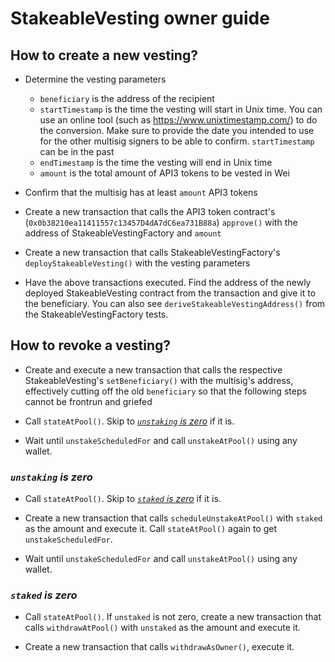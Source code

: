 # StakeableVesting owner guide

## How to create a new vesting?

- Determine the vesting parameters

  - `beneficiary` is the address of the recipient
  - `startTimestamp` is the time the vesting will start in Unix time.
    You can use an online tool (such as https://www.unixtimestamp.com/) to do the conversion.
    Make sure to provide the date you intended to use for the other multisig signers to be able to confirm.
    `startTimestamp` can be in the past
  - `endTimestamp` is the time the vesting will end in Unix time
  - `amount` is the total amount of API3 tokens to be vested in Wei

- Confirm that the multisig has at least `amount` API3 tokens

- Create a new transaction that calls the API3 token contract's (`0x0b38210ea11411557c13457D4dA7dC6ea731B88a`) `approve()` with the address of StakeableVestingFactory and `amount`

- Create a new transaction that calls StakeableVestingFactory's `deployStakeableVesting()` with the vesting parameters

- Have the above transactions executed.
  Find the address of the newly deployed StakeableVesting contract from the transaction and give it to the beneficiary.
  You can also see `deriveStakeableVestingAddress()` from the StakeableVestingFactory tests.

## How to revoke a vesting?

- Create and execute a new transaction that calls the respective StakeableVesting's `setBeneficiary()` with the multisig's address, effectively cutting off the old `beneficiary` so that the following steps cannot be frontrun and griefed

- Call `stateAtPool()`.
  Skip to [_`unstaking` is zero_](#unstaking-is-zero) if it is.

- Wait until `unstakeScheduledFor` and call `unstakeAtPool()` using any wallet.

### _`unstaking` is zero_

- Call `stateAtPool()`.
  Skip to [_`staked` is zero_](#staked-is-zero) if it is.

- Create a new transaction that calls `scheduleUnstakeAtPool()` with `staked` as the amount and execute it.
  Call `stateAtPool()` again to get `unstakeScheduledFor`.

- Wait until `unstakeScheduledFor` and call `unstakeAtPool()` using any wallet.

### _`staked` is zero_

- Call `stateAtPool()`.
  If `unstaked` is not zero, create a new transaction that calls `withdrawAtPool()` with `unstaked` as the amount and execute it.

- Create a new transaction that calls `withdrawAsOwner()`, execute it.
